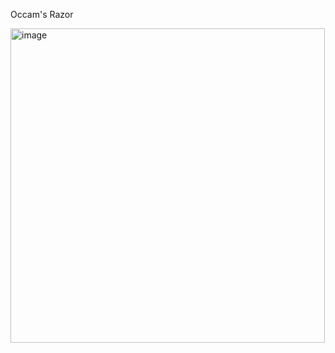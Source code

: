 Occam's Razor

<img width="503" alt="image" src="https://github.com/user-attachments/assets/1156dc9d-1a50-42e6-a8f9-b1ef38845ad1">
